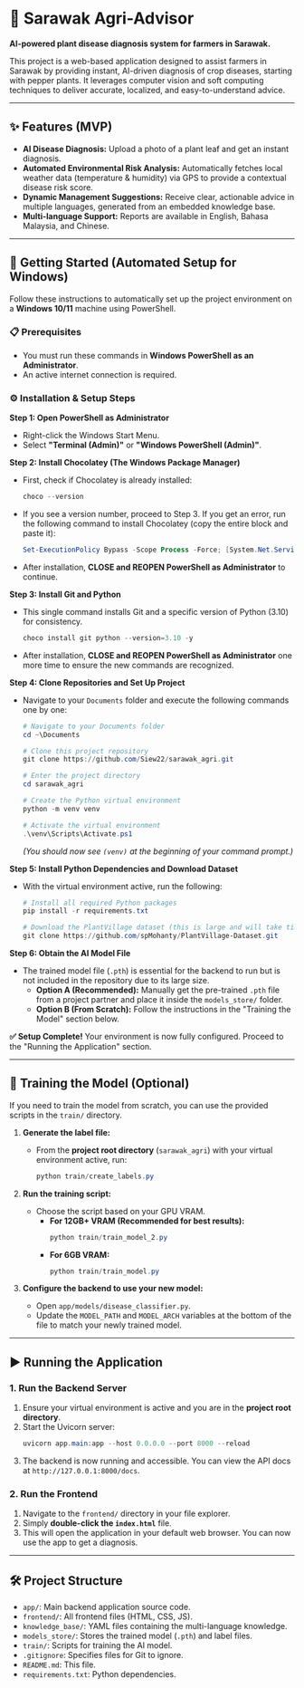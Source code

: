 # 🌿 Sarawak Agri-Advisor

**AI-powered plant disease diagnosis system for farmers in Sarawak.**

This project is a web-based application designed to assist farmers in Sarawak by providing instant, AI-driven diagnosis of crop diseases, starting with pepper plants. It leverages computer vision and soft computing techniques to deliver accurate, localized, and easy-to-understand advice.

---

## ✨ Features (MVP)

-   **AI Disease Diagnosis:** Upload a photo of a plant leaf and get an instant diagnosis.
-   **Automated Environmental Risk Analysis:** Automatically fetches local weather data (temperature & humidity) via GPS to provide a contextual disease risk score.
-   **Dynamic Management Suggestions:** Receive clear, actionable advice in multiple languages, generated from an embedded knowledge base.
-   **Multi-language Support:** Reports are available in English, Bahasa Malaysia, and Chinese.

---

## 🚀 Getting Started (Automated Setup for Windows)

Follow these instructions to automatically set up the project environment on a **Windows 10/11** machine using PowerShell.

### 📋 Prerequisites

-   You must run these commands in **Windows PowerShell as an Administrator**.
-   An active internet connection is required.

### ⚙️ Installation & Setup Steps

**Step 1: Open PowerShell as Administrator**
*   Right-click the Windows Start Menu.
*   Select **"Terminal (Admin)"** or **"Windows PowerShell (Admin)"**.

**Step 2: Install Chocolatey (The Windows Package Manager)**
*   First, check if Chocolatey is already installed:
    ```powershell
    choco --version
    ```
*   If you see a version number, proceed to Step 3. If you get an error, run the following command to install Chocolatey (copy the entire block and paste it):
    ```powershell
    Set-ExecutionPolicy Bypass -Scope Process -Force; [System.Net.ServicePointManager]::SecurityProtocol = [System.Net.ServicePointManager]::SecurityProtocol -bor 3072; iex ((New-Object System.Net.WebClient).DownloadString('https://community.chocolatey.org/install.ps1'))
    ```
*   After installation, **CLOSE and REOPEN PowerShell as Administrator** to continue.

**Step 3: Install Git and Python**
*   This single command installs Git and a specific version of Python (3.10) for consistency.
    ```powershell
    choco install git python --version=3.10 -y
    ```
*   After installation, **CLOSE and REOPEN PowerShell as Administrator** one more time to ensure the new commands are recognized.

**Step 4: Clone Repositories and Set Up Project**
*   Navigate to your `Documents` folder and execute the following commands one by one:
    ```powershell
    # Navigate to your Documents folder
    cd ~\Documents

    # Clone this project repository
    git clone https://github.com/Siew22/sarawak_agri.git
    
    # Enter the project directory
    cd sarawak_agri

    # Create the Python virtual environment
    python -m venv venv

    # Activate the virtual environment
    .\venv\Scripts\Activate.ps1
    ```
    *(You should now see `(venv)` at the beginning of your command prompt.)*

**Step 5: Install Python Dependencies and Download Dataset**
*   With the virtual environment active, run the following:
    ```powershell
    # Install all required Python packages
    pip install -r requirements.txt

    # Download the PlantVillage dataset (this is large and will take time)
    git clone https://github.com/spMohanty/PlantVillage-Dataset.git
    ```

**Step 6: Obtain the AI Model File**
*   The trained model file (`.pth`) is essential for the backend to run but is not included in the repository due to its large size.
    *   **Option A (Recommended):** Manually get the pre-trained `.pth` file from a project partner and place it inside the `models_store/` folder.
    *   **Option B (From Scratch):** Follow the instructions in the "Training the Model" section below.

**✅ Setup Complete!** Your environment is now fully configured. Proceed to the "Running the Application" section.

---

## 🔬 Training the Model (Optional)

If you need to train the model from scratch, you can use the provided scripts in the `train/` directory.

1.  **Generate the label file:**
    *   From the **project root directory** (`sarawak_agri`) with your virtual environment active, run:
        ```powershell
        python train/create_labels.py
        ```

2.  **Run the training script:**
    *   Choose the script based on your GPU VRAM.
        *   **For 12GB+ VRAM (Recommended for best results):**
            ```powershell
            python train/train_model_2.py
            ```
        *   **For 6GB VRAM:**
            ```powershell
            python train/train_model.py
            ```

3.  **Configure the backend to use your new model:**
    *   Open `app/models/disease_classifier.py`.
    *   Update the `MODEL_PATH` and `MODEL_ARCH` variables at the bottom of the file to match your newly trained model.

---

## ▶️ Running the Application

### 1. Run the Backend Server

1.  Ensure your virtual environment is active and you are in the **project root directory**.
2.  Start the Uvicorn server:
    ```powershell
    uvicorn app.main:app --host 0.0.0.0 --port 8000 --reload
    ```
3.  The backend is now running and accessible. You can view the API docs at `http://127.0.0.1:8000/docs`.

### 2. Run the Frontend

1.  Navigate to the `frontend/` directory in your file explorer.
2.  Simply **double-click the `index.html`** file.
3.  This will open the application in your default web browser. You can now use the app to get a diagnosis.

---

## 🛠️ Project Structure

-   `app/`: Main backend application source code.
-   `frontend/`: All frontend files (HTML, CSS, JS).
-   `knowledge_base/`: YAML files containing the multi-language knowledge.
-   `models_store/`: Stores the trained model (`.pth`) and label files.
-   `train/`: Scripts for training the AI model.
-   `.gitignore`: Specifies files for Git to ignore.
-   `README.md`: This file.
-   `requirements.txt`: Python dependencies.
